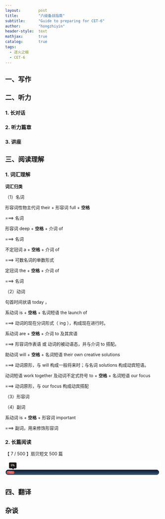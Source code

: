 ```yaml
---
layout:        post
title:         "六级备战指南"
subtitle:      "Guide to preparing for CET-6"
author:        "hongzhiyin"
header-style:  text
mathjax:       true
catalog:       true
tags:
  - 逐火之蛾
  - CET-6
---
```


## 一、写作



## 二、听力

### 1. 长对话



### 2. 听力篇章



### 3. 讲座



## 三、阅读理解

### 1. 词汇理解

**词汇归类**

（1）名词

形容词性物主代词 their + 形容词 full + **空格**

===> 名词



形容词 deep + **空格** + 介词 of

===> 名词



不定冠词 a + **空格** + 介词 of

===> 可数名词的单数形式



定冠词 the + **空格** + 介词 of

===> 名词



（2）动词

句首时间状语 today ，

系动词 is + **空格** + 名词短语 the launch of

===> 动词的现在分词形式（ ing ），构成现在进行时。



系动词 are + **空格** + 介词 to 及其宾语

===> 形容词作表语 或 动词的被动语态，并与介词 to 搭配。



助动词 will + **空格** + 名词短语 their own creative solutions

===> 动词原形，与 will 构成一般将来时；与名词 solutions 构成动宾短语。



动词短语 work together 及动词不定式符号 to + **空格** + 名词短语 our focus

===> 动词原形，与 our focus 构成动宾搭配



（3）形容词



（4）副词

系动词 is + **空格** + 形容词 important

===> 副词，用来修饰形容词





### 2. 长篇阅读

【 7 / 500 】扇贝短文 500 篇

![](/img/process/process-05.png)



## 四、翻译



## 杂谈

